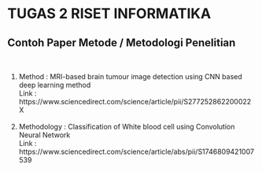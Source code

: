 <h1>TUGAS 2 RISET INFORMATIKA</h1>
<h2>Contoh Paper Metode / Metodologi Penelitian</h2><br>

<ol>
  <li>
    Method : MRI-based brain tumour image detection using CNN based deep learning method <br>
    Link : https://www.sciencedirect.com/science/article/pii/S277252862200022X
  </li><br>
  <li>
    Methodology : Classification of White blood cell using Convolution Neural Network <br>
    Link : https://www.sciencedirect.com/science/article/abs/pii/S1746809421007539
  </li>
</ol>
